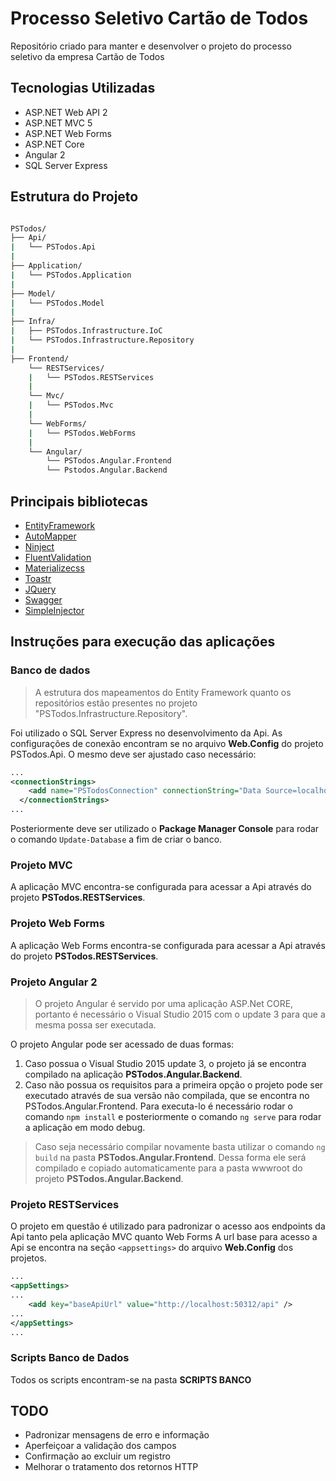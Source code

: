 # Processo Seletivo Cartão de Todos
Repositório criado para manter e desenvolver o projeto do processo seletivo da empresa Cartão de Todos

## Tecnologias Utilizadas
- ASP.NET Web API 2
- ASP.NET MVC 5
- ASP.NET Web Forms
- ASP.NET Core
- Angular 2
- SQL Server Express

## Estrutura do Projeto
```bash

PSTodos/
├── Api/
|   └── PSTodos.Api
|
├── Application/
|   └── PSTodos.Application
|
├── Model/
|   └── PSTodos.Model
|
├── Infra/
|   ├── PSTodos.Infrastructure.IoC
|   └── PSTodos.Infrastructure.Repository
|
├── Frontend/
    └── RESTServices/
    |   └── PSTodos.RESTServices
    |
    └── Mvc/
    |   └── PSTodos.Mvc
    |
    └── WebForms/
    |   └── PSTodos.WebForms
    |
    └── Angular/
        └── PSTodos.Angular.Frontend
        └── Pstodos.Angular.Backend

```

## Principais bibliotecas
- [EntityFramework](https://github.com/aspnet/EntityFramework6)
- [AutoMapper](https://github.com/AutoMapper/AutoMapper)
- [Ninject](https://github.com/ninject/Ninject)
- [FluentValidation](https://github.com/JeremySkinner/FluentValidation)
- [Materializecss](https://github.com/Dogfalo/materialize)
- [Toastr](https://github.com/CodeSeven/toastr)
- [JQuery](https://github.com/jquery/jquery)
- [Swagger](https://github.com/domaindrivendev/Swashbuckle)
- [SimpleInjector](https://github.com/simpleinjector)

## Instruções para execução das aplicações

### Banco de dados
> A estrutura dos mapeamentos do Entity Framework quanto os repositórios estão presentes no projeto "PSTodos.Infrastructure.Repository".

Foi utilizado o SQL Server Express no desenvolvimento da Api. As configurações de conexão encontram se no arquivo **Web.Config** do projeto PSTodos.Api. O mesmo deve ser ajustado caso necessário:
```xml
...
<connectionStrings>
    <add name="PSTodosConnection" connectionString="Data Source=localhost\SQLEXPRESS; Initial Catalog=ps_todos; Integrated Security=True; MultipleActiveResultSets=True" providerName="System.Data.SqlClient" />
  </connectionStrings>
...  
```
Posteriormente deve ser utilizado o **Package Manager Console** para rodar o comando `Update-Database` a fim de criar o banco.

### Projeto MVC
A aplicação MVC encontra-se configurada para acessar a Api através do projeto **PSTodos.RESTServices**.

### Projeto Web Forms
A aplicação Web Forms encontra-se configurada para acessar a Api através do projeto **PSTodos.RESTServices**.

### Projeto Angular 2
> O projeto Angular é servido por uma aplicação ASP.Net CORE, portanto é necessário o Visual Studio 2015 com o update 3 para que a mesma possa ser executada.

O projeto Angular pode ser acessado de duas formas:

1. Caso possua o Visual Studio 2015 update 3, o projeto já se encontra compilado na aplicação **PSTodos.Angular.Backend**.
2. Caso não possua os requisitos para a primeira opção o projeto pode ser executado através de sua versão não compilada, que se encontra no PSTodos.Angular.Frontend. Para executa-lo é necessário rodar o comando `npm install` e posteriormente o comando `ng serve` para rodar a aplicação em modo debug.

> Caso seja necessário compilar novamente basta utilizar o comando `ng build` na pasta **PSTodos.Angular.Frontend**. Dessa forma ele será compilado e copiado automaticamente para a pasta wwwroot do projeto **PSTodos.Angular.Backend**.

### Projeto RESTServices
O projeto em questão é utilizado para padronizar o acesso aos endpoints da Api tanto pela aplicação MVC quanto Web Forms
A url base para acesso a Api se encontra na seção `<appsettings>` do arquivo **Web.Config** dos projetos.
```xml
...
<appSettings>
...
    <add key="baseApiUrl" value="http://localhost:50312/api" /> 
...
</appSettings>
...
```

### Scripts Banco de Dados
Todos os scripts encontram-se na pasta **SCRIPTS BANCO**

## TODO
- Padronizar mensagens de erro e informação
- Aperfeiçoar a validação dos campos
- Confirmação ao excluir um registro
- Melhorar o tratamento dos retornos HTTP



